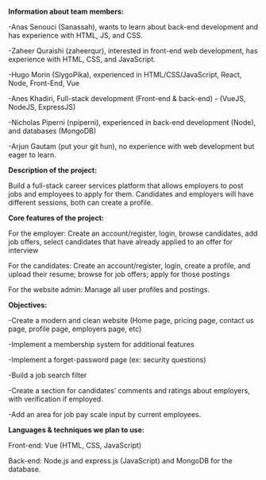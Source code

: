 **Information about team members:**

-Anas Senouci (Sanassah), wants to learn about back-end development and has experience with HTML, JS, and CSS.

-Zaheer Quraishi (zaheerqur), interested in front-end web development, has experience with HTML, CSS, and JavaScript.

-Hugo Morin (SlygoPika), experienced in HTML/CSS/JavaScript, React, Node, Front-End, Vue

-Anes Khadiri, Full-stack development (Front-end & back-end) - (VueJS, NodeJS, ExpressJS)

-Nicholas Piperni (npiperni), experienced in back-end development (Node), and databases (MongoDB)

-Arjun Gautam (put your git hun), no experience with web development but eager to learn.

**Description of the project:**

Build a full-stack career services platform that allows employers to post jobs and employees to apply for them. Candidates and employers will have different sessions, both can create a profile.

**Core features of the project:**

For the employer: Create an account/register, login, browse candidates, add job offers, select candidates that have already applied to an offer for interview 

For the candidates: Create an account/register, login, create a profile, and upload their resume; browse for job offers; apply for those postings 

For the website admin: Manage all user profiles and postings.


**Objectives:** 

-Create a modern and clean website (Home page, pricing page, contact us page, profile page, employers page, etc)

-Implement a membership system for additional features

-Implement a forget-password page (ex: security questions)

-Build a job search filter

-Create a section for candidates’ comments and ratings about employers, with verification if employed.

-Add an area for job pay scale input by current employees.

**Languages & techniques we plan to use:**

Front-end: Vue (HTML, CSS, JavaScript) 

Back-end: Node.js and express.js (JavaScript) and MongoDB for the database.
